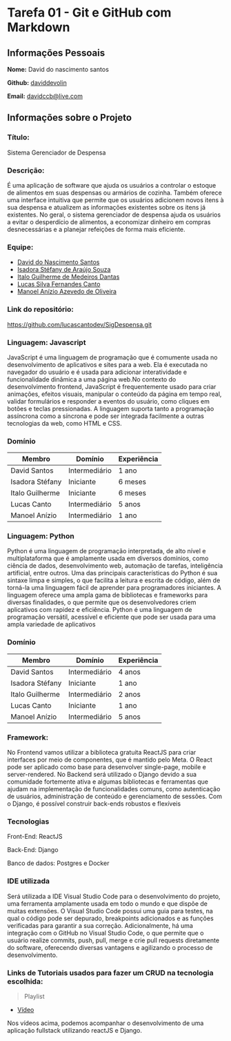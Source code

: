 # Tarefa 01 - Git e GitHub com Markdown

## Informações Pessoais

**Nome:** David do nascimento santos

**Github:** [daviddevolin](https://github.com/daviddevolin)

**Email:** davidccb@live.com

## Informações sobre o Projeto

### Título:

 Sistema Gerenciador de Despensa

### Descrição:

É uma aplicação de software que ajuda os usuários a controlar o estoque de alimentos em suas despensas ou armários de cozinha. Também oferece uma interface intuitiva que permite que os usuários adicionem novos itens à sua despensa e atualizem as informações existentes sobre os itens já existentes. No geral, o sistema gerenciador de despensa ajuda os usuários a evitar o desperdício de alimentos, a economizar dinheiro em compras desnecessárias e a planejar refeições de forma mais eficiente.

### Equipe:

- [David do Nascimento Santos](https://github.com/daviddevolin)
- [ Isadora Stéfany de Araújo Souza](https://github.com/isadorazs)
- [Italo Guilherme de Medeiros Dantas](https://github.com/italoguil)
- [ Lucas Silva Fernandes Canto](https://github.com/lucascantodev)
- [Manoel Anízio Azevedo de Oliveira](https://github.com/manizio)

### Link do repositório:

https://github.com/lucascantodev/SigDespensa.git

### Linguagem: Javascript

JavaScript é uma linguagem de programação que é comumente usada no desenvolvimento de aplicativos e sites para a web. Ela é executada no navegador do usuário e é usada para adicionar interatividade e funcionalidade dinâmica a uma página web.No contexto do desenvolvimento frontend, JavaScript é frequentemente usado para criar animações, efeitos visuais, manipular o conteúdo da página em tempo real, validar formulários e responder a eventos do usuário, como cliques em botões e teclas pressionadas. A linguagem suporta tanto a programação assíncrona como a síncrona e pode ser integrada facilmente a outras tecnologias da web, como HTML e CSS.

### Domínio

| Membro          | Domínio       | Experiência |
| --------------- | ------------- | ----------- |
| David Santos    | Intermediário | 1 ano       |
| Isadora Stéfany | Iniciante     | 6 meses     |
| Italo Guilherme | Iniciante     | 6 meses     |
| Lucas Canto     | Intermediário | 5 anos      |
| Manoel Anízio   | Intermediário | 1 ano       |

### Linguagem: Python
Python é uma linguagem de programação interpretada, de alto nível e multiplataforma que é amplamente usada em diversos domínios, como ciência de dados, desenvolvimento web, automação de tarefas, inteligência artificial, entre outros. Uma das principais características do Python é sua sintaxe limpa e simples, o que facilita a leitura e escrita de código, além de torná-la uma linguagem fácil de aprender para programadores iniciantes. A linguagem oferece uma ampla gama de bibliotecas e frameworks para diversas finalidades, o que permite que os desenvolvedores criem aplicativos com rapidez e eficiência. Python é uma linguagem de programação versátil, acessível e eficiente que pode ser usada para uma ampla variedade de aplicativos

### Domínio
| Membro          | Domínio       | Experiência |
| --------------- | ------------- | ----------- |
| David Santos    | Intermediário | 4 anos      |
| Isadora Stéfany | Iniciante     | 1 ano       |
| Italo Guilherme | Intermediário | 2 anos      |
| Lucas Canto     | Iniciante     | 1 ano       |
| Manoel Anízio   | Intermediário | 5 anos      |

### Framework:

No Frontend vamos utilizar a biblioteca gratuita ReactJS para criar interfaces por meio de componentes, que é mantido pelo Meta. O React pode ser aplicado como base para desenvolver single-page, mobile e server-rendered. No Backend será utilizado o Django devido a sua comunidade fortemente ativa e algumas bibliotecas e ferramentas que ajudam na implementação de funcionalidades comuns, como autenticação de usuários, administração de conteúdo e gerenciamento de sessões. Com o Django, é possível construir back-ends robustos e flexíveis


### Tecnologias

Front-End: ReactJS

Back-End: Django

Banco de dados: Postgres e Docker

### IDE utilizada

Será utilizada a IDE Visual Studio Code para o desenvolvimento do projeto, uma ferramenta amplamente usada em todo o mundo e que dispõe de muitas extensões. O Visual Studio Code possui uma guia para testes, na qual o código pode ser depurado, breakpoints adicionados e as funções verificadas para garantir a sua correção. Adicionalmente, há uma integração com o GitHub no Visual Studio Code, o que permite que o usuário realize commits, push, pull, merge e crie pull requests diretamente do software, oferecendo diversas vantagens e agilizando o processo de desenvolvimento.

### Links de Tutoriais usados para fazer um CRUD na tecnologia escolhida:
>Playlist
* [Vídeo](https://www.youtube.com/watch?v=RE72oSx5ivI&list=PLo7TNe_pEoMXb9GyzueM7516fOR0gPxNX)

Nos vídeos acima, podemos acompanhar o desenvolvimento de uma aplicação fullstack utilizando reactJS  e Django.
